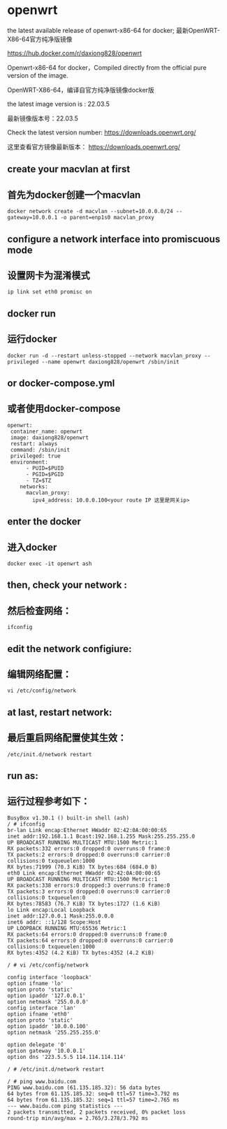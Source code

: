 # openwrt
the latest available release of openwrt-x86-64 for docker; 最新OpenWRT-X86-64官方纯净版镜像 

<https://hub.docker.com/r/daxiong828/openwrt>

Openwrt-x86-64 for docker，Compiled directly from the official pure version of the image.

OpenWRT-X86-64，编译自官方纯净版镜像docker版

the latest image version is : 22.03.5

最新镜像版本号：22.03.5

Check the latest version number: <https://downloads.openwrt.org/>

这里查看官方镜像最新版本： <https://downloads.openwrt.org/>


## create your macvlan at first

## 首先为docker创建一个macvlan

```
docker network create -d macvlan --subnet=10.0.0.0/24 --gateway=10.0.0.1 -o parent=enp1s0 macvlan_proxy 
```
## configure a network interface into promiscuous mode

## 设置网卡为混淆模式

```
ip link set eth0 promisc on
```
## docker run

## 运行docker

```
docker run -d --restart unless-stopped --network macvlan_proxy --privileged --name openwrt daxiong828/openwrt /sbin/init
```
## or docker-compose.yml

## 或者使用docker-compose

```
openwrt:
 container_name: openwrt
 image: daxiong828/openwrt
 restart: always
 command: /sbin/init
 privileged: true
 environment:
      - PUID=$PUID
      - PGID=$PGID
      - TZ=$TZ
    networks:
      macvlan_proxy:
        ipv4_address: 10.0.0.100<your route IP 这里是网关ip>
```
## enter the docker

## 进入docker

```
docker exec -it openwrt ash
```
## then, check your network :

## 然后检查网络：

```
ifconfig
```
## edit the network configiure:

##  编辑网络配置：

```
vi /etc/config/network
```
## at last, restart network:

##  最后重启网络配置使其生效：

```
/etc/init.d/network restart
```
## run as:

## 运行过程参考如下：

```
BusyBox v1.30.1 () built-in shell (ash)
/ # ifconfig
br-lan Link encap:Ethernet HWaddr 02:42:0A:00:00:65
inet addr:192.168.1.1 Bcast:192.168.1.255 Mask:255.255.255.0
UP BROADCAST RUNNING MULTICAST MTU:1500 Metric:1
RX packets:332 errors:0 dropped:0 overruns:0 frame:0
TX packets:2 errors:0 dropped:0 overruns:0 carrier:0
collisions:0 txqueuelen:1000 
RX bytes:71999 (70.3 KiB) TX bytes:684 (684.0 B)
eth0 Link encap:Ethernet HWaddr 02:42:0A:00:00:65
UP BROADCAST RUNNING MULTICAST MTU:1500 Metric:1
RX packets:338 errors:0 dropped:3 overruns:0 frame:0
TX packets:3 errors:0 dropped:0 overruns:0 carrier:0
collisions:0 txqueuelen:0 
RX bytes:78583 (76.7 KiB) TX bytes:1727 (1.6 KiB)
lo Link encap:Local Loopback
inet addr:127.0.0.1 Mask:255.0.0.0
inet6 addr: ::1/128 Scope:Host
UP LOOPBACK RUNNING MTU:65536 Metric:1
RX packets:64 errors:0 dropped:0 overruns:0 frame:0
TX packets:64 errors:0 dropped:0 overruns:0 carrier:0
collisions:0 txqueuelen:1000 
RX bytes:4352 (4.2 KiB) TX bytes:4352 (4.2 KiB)

/ # vi /etc/config/network

config interface 'loopback'
option ifname 'lo'
option proto 'static'
option ipaddr '127.0.0.1'
option netmask '255.0.0.0'
config interface 'lan'
option ifname 'eth0'         
option proto 'static'
option ipaddr '10.0.0.100' 
option netmask '255.255.255.0'

option delegate '0'      
option gateway '10.0.0.1'   
option dns '223.5.5.5 114.114.114.114'

/ # /etc/init.d/network restart

/ # ping www.baidu.com
PING www.baidu.com (61.135.185.32): 56 data bytes
64 bytes from 61.135.185.32: seq=0 ttl=57 time=3.792 ms
64 bytes from 61.135.185.32: seq=1 ttl=57 time=2.765 ms
--- www.baidu.com ping statistics ---
2 packets transmitted, 2 packets received, 0% packet loss
round-trip min/avg/max = 2.765/3.278/3.792 ms
```
